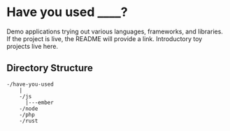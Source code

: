 # Have you used ____?

Demo applications trying out various languages, frameworks, and libraries. If the project is live,
the README will provide a link. Introductory toy projects live here.

## Directory Structure

    -/have-you-used
        |    
        -/js
          |---ember
        -/node
        -/php
        -/rust
